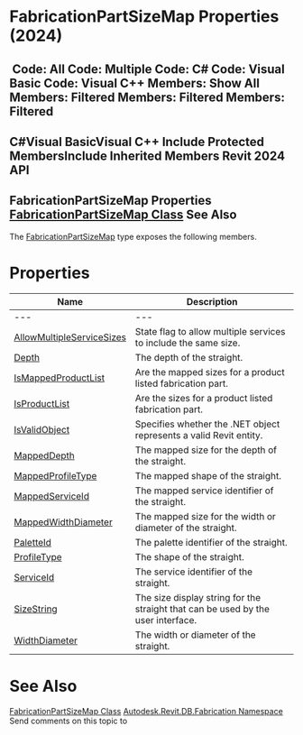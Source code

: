 # FabricationPartSizeMap Properties (2024)

﻿
 Code: All Code: Multiple Code: C# Code: Visual Basic Code: Visual C++  Members: Show All Members: Filtered Members: Filtered Members: Filtered   
---  
C#Visual BasicVisual C++
Include Protected MembersInclude Inherited Members
Revit 2024 API  
---  
FabricationPartSizeMap Properties  
[FabricationPartSizeMap Class](b4be4ccc-ac6d-bb65-ef61-a41713b2916f.md "FabricationPartSizeMap Class") See Also  
---  
The [FabricationPartSizeMap](b4be4ccc-ac6d-bb65-ef61-a41713b2916f.md "FabricationPartSizeMap Class") type exposes the following members.
# Properties
| Name | Description |
| --- | --- |
| --- | --- | --- |
| [AllowMultipleServiceSizes](e117fda8-95e5-9745-1958-6ab051951588.md "AllowMultipleServiceSizes Property") | State flag to allow multiple services to include the same size. |
| [Depth](db072586-a1ec-bca2-c393-b29bf7c02606.md "Depth Property") | The depth of the straight. |
| [IsMappedProductList](e66d5b0e-e9d3-bceb-ab4b-63de581faf3e.md "IsMappedProductList Property") | Are the mapped sizes for a product listed fabrication part. |
| [IsProductList](85c561ea-3683-e83d-5a3c-63a19e8e4f11.md "IsProductList Property") | Are the sizes for a product listed fabrication part. |
| [IsValidObject](b97afd97-bb08-a803-044c-6a7d5fd7741c.md "IsValidObject Property") | Specifies whether the .NET object represents a valid Revit entity. |
| [MappedDepth](5663f863-8cb7-42f7-9d25-dc5948115362.md "MappedDepth Property") | The mapped size for the depth of the straight. |
| [MappedProfileType](a0dc2699-b4d8-ec64-c053-783aee58a005.md "MappedProfileType Property") | The mapped shape of the straight. |
| [MappedServiceId](8e4f74ef-28e8-c726-004c-86e5fc0f7953.md "MappedServiceId Property") | The mapped service identifier of the straight. |
| [MappedWidthDiameter](88b19b82-f5ca-9952-b935-4228715291b5.md "MappedWidthDiameter Property") | The mapped size for the width or diameter of the straight. |
| [PaletteId](bf96afd8-a507-f993-887f-9d3ad62c6e9a.md "PaletteId Property") | The palette identifier of the straight. |
| [ProfileType](baa1239d-62a2-2091-1dc9-f8c2671cc6fe.md "ProfileType Property") | The shape of the straight. |
| [ServiceId](7b6bb800-5d56-2582-11eb-7b5df769d7a7.md "ServiceId Property") | The service identifier of the straight. |
| [SizeString](639d3932-d96f-9f91-75c9-c63ace9c42f8.md "SizeString Property") | The size display string for the straight that can be used by the user interface. |
| [WidthDiameter](46e53de0-844b-6fa0-7c6a-fddc35d49da2.md "WidthDiameter Property") | The width or diameter of the straight. |

# See Also
[FabricationPartSizeMap Class](b4be4ccc-ac6d-bb65-ef61-a41713b2916f.md "FabricationPartSizeMap Class")
[Autodesk.Revit.DB.Fabrication Namespace](49e74a25-7ea1-efa6-548a-a3c3d0655e43.md "Autodesk.Revit.DB.Fabrication Namespace")
Send comments on this topic to 
